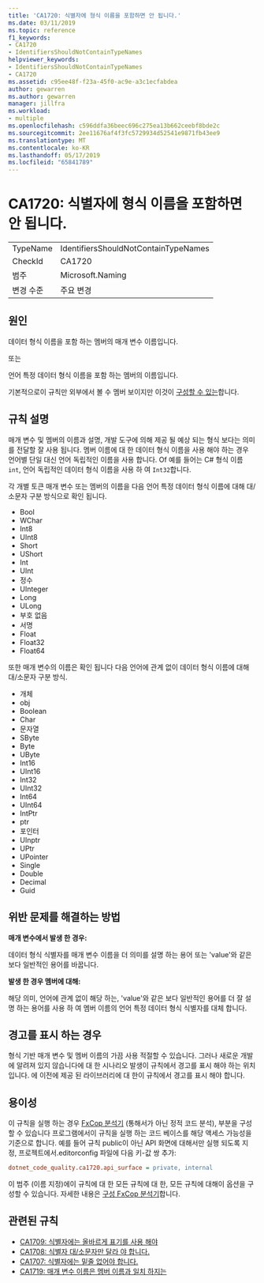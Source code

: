 ```yaml
---
title: 'CA1720: 식별자에 형식 이름을 포함하면 안 됩니다.'
ms.date: 03/11/2019
ms.topic: reference
f1_keywords:
- CA1720
- IdentifiersShouldNotContainTypeNames
helpviewer_keywords:
- IdentifiersShouldNotContainTypeNames
- CA1720
ms.assetid: c95ee48f-f23a-45f0-ac9e-a3c1ecfabdea
author: gewarren
ms.author: gewarren
manager: jillfra
ms.workload:
- multiple
ms.openlocfilehash: c596ddfa36beec696c275ea13b662ceebf8bde2c
ms.sourcegitcommit: 2ee11676af4f3fc5729934d52541e9871fb43ee9
ms.translationtype: MT
ms.contentlocale: ko-KR
ms.lasthandoff: 05/17/2019
ms.locfileid: "65841789"
---
```

# <a name="ca1720-identifiers-should-not-contain-type-names"></a>CA1720: 식별자에 형식 이름을 포함하면 안 됩니다.

|||
|-|-|
|TypeName|IdentifiersShouldNotContainTypeNames|
|CheckId|CA1720|
|범주|Microsoft.Naming|
|변경 수준|주요 변경|

## <a name="cause"></a>원인

데이터 형식 이름을 포함 하는 멤버의 매개 변수 이름입니다.

또는

언어 특정 데이터 형식 이름을 포함 하는 멤버의 이름입니다.

기본적으로이 규칙만 외부에서 볼 수 멤버 보이지만 이것이 [구성할 수 있는](#configurability)합니다.

## <a name="rule-description"></a>규칙 설명

매개 변수 및 멤버의 이름과 설명, 개발 도구에 의해 제공 될 예상 되는 형식 보다는 의미를 전달할 잘 사용 됩니다. 멤버 이름에 대 한 데이터 형식 이름을 사용 해야 하는 경우 언어별 단일 대신 언어 독립적인 이름을 사용 합니다. Of 예를 들어는 C# 형식 이름 `int`, 언어 독립적인 데이터 형식 이름을 사용 하 여 `Int32`합니다.

각 개별 토큰 매개 변수 또는 멤버의 이름을 다음 언어 특정 데이터 형식 이름에 대해 대/소문자 구분 방식으로 확인 됩니다.

- Bool
- WChar
- Int8
- UInt8
- Short
- UShort
- Int
- UInt
- 정수
- UInteger
- Long
- ULong
- 부호 없음
- 서명
- Float
- Float32
- Float64

또한 매개 변수의 이름은 확인 됩니다 다음 언어에 관계 없이 데이터 형식 이름에 대해 대/소문자 구분 방식.

- 개체
- obj
- Boolean
- Char
- 문자열
- SByte
- Byte
- UByte
- Int16
- UInt16
- Int32
- UInt32
- Int64
- UInt64
- IntPtr
- ptr
- 포인터
- UInptr
- UPtr
- UPointer
- Single
- Double
- Decimal
- Guid

## <a name="how-to-fix-violations"></a>위반 문제를 해결하는 방법

**매개 변수에서 발생 한 경우:**

데이터 형식 식별자를 매개 변수 이름을 더 의미를 설명 하는 용어 또는 'value'와 같은 보다 일반적인 용어를 바꿉니다.

**발생 한 경우 멤버에 대해:**

해당 의미, 언어에 관계 없이 해당 하는, 'value'와 같은 보다 일반적인 용어를 더 잘 설명 하는 용어를 사용 하 여 멤버 이름의 언어 특정 데이터 형식 식별자를 대체 합니다.

## <a name="when-to-suppress-warnings"></a>경고를 표시 하는 경우

형식 기반 매개 변수 및 멤버 이름의 가끔 사용 적절할 수 있습니다. 그러나 새로운 개발에 알려져 있지 않습니다에 대 한 시나리오 발생이 규칙에서 경고를 표시 해야 하는 위치입니다. 에 이전에 제공 된 라이브러리에 대 한이 규칙에서 경고를 표시 해야 합니다.

## <a name="configurability"></a>용이성

이 규칙을 실행 하는 경우 [FxCop 분석기](install-fxcop-analyzers.md) (통해서가 아닌 정적 코드 분석), 부분을 구성할 수 있습니다 프로그램에서이 규칙을 실행 하는 코드 베이스를 해당 액세스 가능성을 기준으로 합니다. 예를 들어 규칙 public이 아닌 API 화면에 대해서만 실행 되도록 지정, 프로젝트에서.editorconfig 파일에 다음 키-값 쌍 추가:

```ini
dotnet_code_quality.ca1720.api_surface = private, internal
```

이 범주 (이름 지정)에이 규칙에 대 한 모든 규칙에 대 한, 모든 규칙에 대해이 옵션을 구성할 수 있습니다. 자세한 내용은 [구성 FxCop 분석기](configure-fxcop-analyzers.md)합니다.

## <a name="related-rules"></a>관련된 규칙

- [CA1709: 식별자에는 올바르게 표기를 사용 해야](../code-quality/ca1709-identifiers-should-be-cased-correctly.md)
- [CA1708: 식별자 대/소문자만 달라 야 합니다.](../code-quality/ca1708-identifiers-should-differ-by-more-than-case.md)
- [CA1707: 식별자에는 밑줄 없어야 합니다.](../code-quality/ca1707-identifiers-should-not-contain-underscores.md)
- [CA1719: 매개 변수 이름은 멤버 이름과 일치 하지는](../code-quality/ca1719-parameter-names-should-not-match-member-names.md)